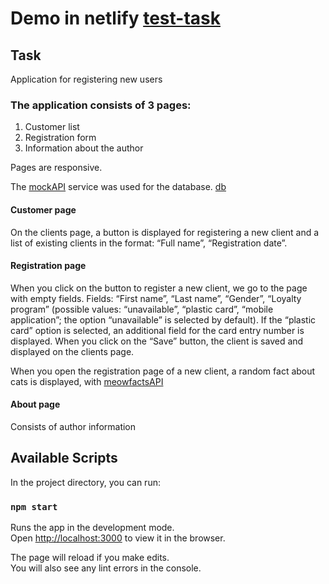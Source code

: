 # Demo in netlify [test-task](https://volna-test.netlify.com/)

## Task
Application for registering new users

### The application consists of 3 pages:
1. Customer list
2. Registration form
3. Information about the author

Pages are responsive.

The [mockAPI](https://www.mockapi.io/) service was used for the database.
[db](http://5dc4200613d21600147e5f8f.mockapi.io/users)

#### Customer page
On the clients page, a button is displayed for registering a new client and a list of existing clients in the format: “Full name”, “Registration date”.

#### Registration page
When you click on the button to register a new client, we go to the page with empty fields. Fields: “First name”, “Last name”, “Gender”, “Loyalty program” (possible values: “unavailable”, “plastic card”, “mobile application”; the option “unavailable” is selected by default).
If the “plastic card” option is selected, an additional field for the card entry number is displayed.
When you click on the “Save” button, the client is saved and displayed on the clients page.

When you open the registration page of a new client, a random fact about cats is displayed, with
[meowfactsAPI](https://meowfacts.herokuapp.com/)

#### About page
Consists of author information

## Available Scripts
In the project directory, you can run:
### `npm start`

Runs the app in the development mode.<br />
Open [http://localhost:3000](http://localhost:3000) to view it in the browser.

The page will reload if you make edits.<br />
You will also see any lint errors in the console.


